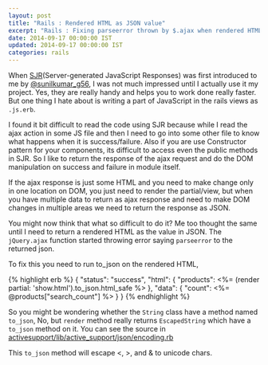 ```yaml
---
layout: post
title: "Rails : Rendered HTML as JSON value"
excerpt: "Rails : Fixing parseerror thrown by $.ajax when rendered HTML is returned in JSON"
date: 2014-09-17 00:00:00 IST
updated: 2014-09-17 00:00:00 IST
categories: rails
---
```


When [SJR](https://signalvnoise.com/posts/3697-server-generated-javascript-responses)(Server-generated JavaScript Responses) was first introduced to me by 
[@sunilkumar_g56](https://twitter.com/sunilkumar_g56), I was not much impressed
until I actually use it my project. Yes, they are really handy and helps you to 
work done really faster. But one thing I hate about is writing a part of JavaScript in the rails views as `.js.erb`. 

I found it bit difficult to read the code using SJR because while I read the ajax action 
in some JS file and then I need to go into some other file to know what happens 
when it is success/failure. Also if you are use Constructor pattern for your components,
its difficult to access even the public methods in SJR. So I like to return the 
response of the ajax request and do the DOM manipulation on success and failure 
in module itself.

If the ajax response is just some HTML and you need to make change only in one location
on DOM, you just need to render the partial/view, but when you have multiple data to 
return as ajax response and need to make DOM changes in multiple areas we need to 
return the response as JSON.

You might now think that what so difficult to do it? Me too thought the same until I
need to return a rendered HTML as the value in JSON. The `jQuery.ajax` function
started throwing error saying `parseerror` to the returned json.  

To fix this you need to run to_json on the rendered HTML,

{% highlight erb %}
{
  "status": "success",
  "html": {
      "products": <%= (render partial: 'show.html').to_json.html_safe %>
  },
  "data": {
    "count": <%= @products["search_count"] %>
  }
}
{% endhighlight %}

So you might be wondering whether the `String` class have a method named `to_json`,
No, but `render` method really returns `EscapedString` which have a `to_json` method on it.
You can see the source in [activesupport/lib/active_support/json/encoding.rb](https://github.com/rails/rails/blob/08754f12e65a9ec79633a605e986d0f1ffa4b251/activesupport/lib/active_support/json/encoding.rb#L54-L60)

This `to_json` method will escape &lt;, &gt;, and &amp; to unicode chars.